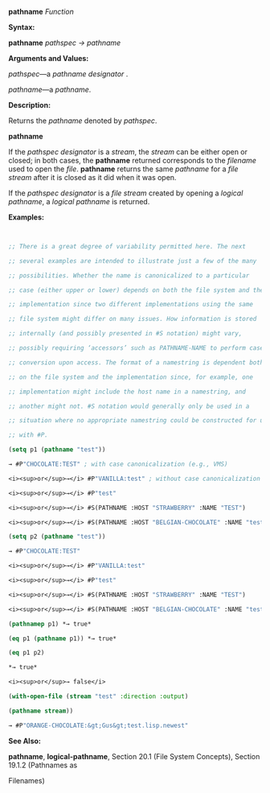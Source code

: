 **pathname** *Function* 



**Syntax:** 



**pathname** *pathspec → pathname* 



**Arguments and Values:** 



*pathspec*—a *pathname designator* . 



*pathname*—a *pathname*. 



**Description:** 



Returns the *pathname* denoted by *pathspec*. 







 



 



**pathname** 



If the *pathspec designator* is a *stream*, the *stream* can be either open or closed; in both cases, the **pathname** returned corresponds to the *filename* used to open the *file*. **pathname** returns the same *pathname* for a *file stream* after it is closed as it did when it was open. 



If the *pathspec designator* is a *file stream* created by opening a *logical pathname*, a *logical pathname* is returned. 



**Examples:**
```lisp
 

;; There is a great degree of variability permitted here. The next 

;; several examples are intended to illustrate just a few of the many 

;; possibilities. Whether the name is canonicalized to a particular 

;; case (either upper or lower) depends on both the file system and the 

;; implementation since two different implementations using the same 

;; file system might differ on many issues. How information is stored 

;; internally (and possibly presented in #S notation) might vary, 

;; possibly requiring ‘accessors’ such as PATHNAME-NAME to perform case 

;; conversion upon access. The format of a namestring is dependent both 

;; on the file system and the implementation since, for example, one 

;; implementation might include the host name in a namestring, and 

;; another might not. #S notation would generally only be used in a 

;; situation where no appropriate namestring could be constructed for use 

;; with #P. 

(setq p1 (pathname "test")) 

→ #P"CHOCOLATE:TEST" ; with case canonicalization (e.g., VMS) 

<i><sup>or</sup>→</i> #P"VANILLA:test" ; without case canonicalization (e.g., Unix) 

<i><sup>or</sup>→</i> #P"test" 

<i><sup>or</sup>→</i> #S(PATHNAME :HOST "STRAWBERRY" :NAME "TEST") 

<i><sup>or</sup>→</i> #S(PATHNAME :HOST "BELGIAN-CHOCOLATE" :NAME "test") 

(setq p2 (pathname "test")) 

→ #P"CHOCOLATE:TEST" 

<i><sup>or</sup>→</i> #P"VANILLA:test" 

<i><sup>or</sup>→</i> #P"test" 

<i><sup>or</sup>→</i> #S(PATHNAME :HOST "STRAWBERRY" :NAME "TEST") 

<i><sup>or</sup>→</i> #S(PATHNAME :HOST "BELGIAN-CHOCOLATE" :NAME "test") 

(pathnamep p1) *→ true* 

(eq p1 (pathname p1)) *→ true* 

(eq p1 p2) 

*→ true* 

<i><sup>or</sup>→ false</i> 

(with-open-file (stream "test" :direction :output) 

(pathname stream)) 

→ #P"ORANGE-CHOCOLATE:&gt;Gus&gt;test.lisp.newest" 


```
**See Also:** 



**pathname**, **logical-pathname**, Section 20.1 (File System Concepts), Section 19.1.2 (Pathnames as 



 



 



Filenames) 



